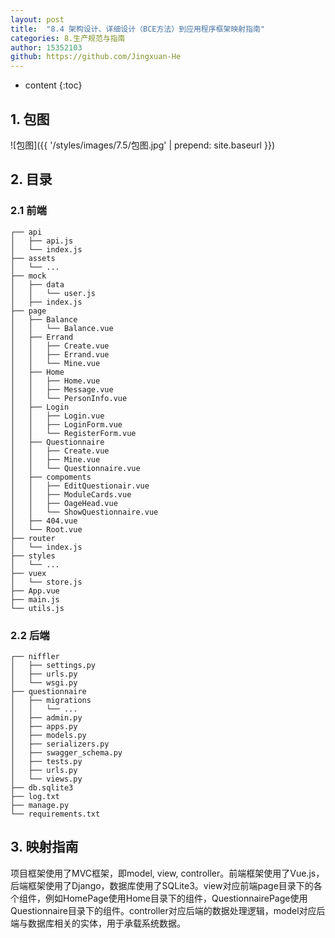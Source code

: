 ```yaml
---
layout: post
title:  "8.4 架构设计、详细设计（BCE方法）到应用程序框架映射指南"
categories: 8.生产规范与指南
author: 15352103
github: https://github.com/Jingxuan-He
---
```


* content
{:toc}

## 1. 包图

![包图]({{ '/styles/images/7.5/包图.jpg' | prepend: site.baseurl }})

## 2. 目录

### 2.1 前端

```
┌── api
│   ├── api.js
│   └── index.js
├── assets
│   └── ...
├── mock
│   ├── data
│   │   └── user.js
│   ├── index.js
├── page
│   ├── Balance
│   │   └── Balance.vue
│   ├── Errand
│   │   ├── Create.vue
│   │   ├── Errand.vue
│   │   └── Mine.vue
│   ├── Home
│   │   ├── Home.vue
│   │   ├── Message.vue
│   │   └── PersonInfo.vue
│   ├── Login
│   │   ├── Login.vue
│   │   ├── LoginForm.vue
│   │   └── RegisterForm.vue
│   ├── Questionnaire
│   │   ├── Create.vue
│   │   ├── Mine.vue
│   │   └── Questionnaire.vue
│   ├── compoments
│   │   ├── EditQuestionair.vue
│   │   ├── ModuleCards.vue
│   │   ├── OageHead.vue
│   │   └── ShowQuestionnaire.vue
│   ├── 404.vue
│   └── Root.vue
├── router
│   └── index.js
├── styles
│   └── ...
├── vuex
│   └── store.js
├── App.vue
├── main.js
└── utils.js
```

### 2.2 后端

```
┌── niffler
│   ├── settings.py
│   ├── urls.py
│   └── wsgi.py
├── questionnaire
│   ├── migrations
│   │   └── ...
│   ├── admin.py
│   ├── apps.py
│   ├── models.py
│   ├── serializers.py
│   ├── swagger_schema.py
│   ├── tests.py
│   ├── urls.py
│   └── views.py
├── db.sqlite3
├── log.txt
├── manage.py
└── requirements.txt
```

## 3. 映射指南

项目框架使用了MVC框架，即model, view, controller。前端框架使用了Vue.js，后端框架使用了Django，数据库使用了SQLite3。view对应前端page目录下的各个组件，例如HomePage使用Home目录下的组件，QuestionnairePage使用Questionnaire目录下的组件。controller对应后端的数据处理逻辑，model对应后端与数据库相关的实体，用于承载系统数据。